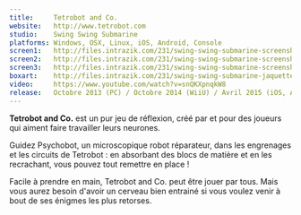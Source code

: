 ```yaml
---
title:     Tetrobot and Co.
website:   http://www.tetrobot.com
studio:    Swing Swing Submarine
platforms: Windows, OSX, Linux, iOS, Android, Console
screen1:   http://files.intrazik.com/231/swing-swing-submarine-screenshot-1-3133-493-20150423-112719.jpg
screen2:   http://files.intrazik.com/231/swing-swing-submarine-screenshot-2-3371-493-20150423-112719.jpg
screen3:   http://files.intrazik.com/231/swing-swing-submarine-screenshot-3-3373-493-20150423-112720.jpg
boxart:    http://files.intrazik.com/231/swing-swing-submarine-jaquette-3375-493-20150423-112720.jpg
video:     https://www.youtube.com/watch?v=snQKXpnqkW8
release:   Octobre 2013 (PC) / Octobre 2014 (WiiU) / Avril 2015 (iOS, Android)
---
```


**Tetrobot and Co.** est un pur jeu de réflexion, créé par et pour des joueurs qui aiment faire travailler leurs neurones.

Guidez Psychobot, un microscopique robot réparateur, dans les engrenages et les circuits de Tetrobot : en absorbant des blocs de matière et en les recrachant, vous pouvez tout remettre en place !

Facile à prendre en main, Tetrobot and Co. peut être jouer par tous. Mais vous aurez besoin d'avoir un cerveau bien entrainé si vous voulez venir à bout de ses énigmes les plus retorses.
